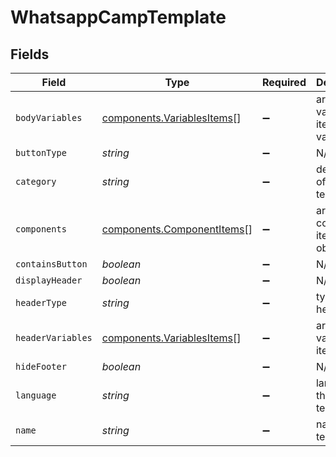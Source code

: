 # WhatsappCampTemplate


## Fields

| Field                                                                | Type                                                                 | Required                                                             | Description                                                          | Example                                                              |
| -------------------------------------------------------------------- | -------------------------------------------------------------------- | -------------------------------------------------------------------- | -------------------------------------------------------------------- | -------------------------------------------------------------------- |
| `bodyVariables`                                                      | [components.VariablesItems](../../models/shared/variablesitems.md)[] | :heavy_minus_sign:                                                   | array of variables item variables                                    |                                                                      |
| `buttonType`                                                         | *string*                                                             | :heavy_minus_sign:                                                   | N/A                                                                  | QUICK_REPLIES                                                        |
| `category`                                                           | *string*                                                             | :heavy_minus_sign:                                                   | description of the template                                          | Marketing                                                            |
| `components`                                                         | [components.ComponentItems](../../models/shared/componentitems.md)[] | :heavy_minus_sign:                                                   | array of component item objects                                      |                                                                      |
| `containsButton`                                                     | *boolean*                                                            | :heavy_minus_sign:                                                   | N/A                                                                  | false                                                                |
| `displayHeader`                                                      | *boolean*                                                            | :heavy_minus_sign:                                                   | N/A                                                                  | true                                                                 |
| `headerType`                                                         | *string*                                                             | :heavy_minus_sign:                                                   | type of header                                                       | text                                                                 |
| `headerVariables`                                                    | [components.VariablesItems](../../models/shared/variablesitems.md)[] | :heavy_minus_sign:                                                   | array of variables item object                                       |                                                                      |
| `hideFooter`                                                         | *boolean*                                                            | :heavy_minus_sign:                                                   | N/A                                                                  | true                                                                 |
| `language`                                                           | *string*                                                             | :heavy_minus_sign:                                                   | language of the template                                             | en_GB                                                                |
| `name`                                                               | *string*                                                             | :heavy_minus_sign:                                                   | name of the template                                                 | wta107                                                               |